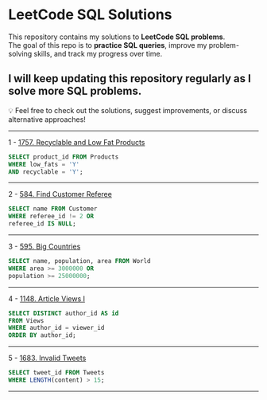 # LeetCode SQL Solutions

This repository contains my solutions to **LeetCode SQL problems**.  
The goal of this repo is to **practice SQL queries**, improve my problem-solving skills, and track my progress over time.

I will keep updating this repository regularly as I solve more SQL problems.
---

💡 Feel free to check out the solutions, suggest improvements, or discuss alternative approaches!

---
1 - [1757. Recyclable and Low Fat Products](https://leetcode.com/problems/recyclable-and-low-fat-products/description/?envType=study-plan-v2&envId=top-sql-50)
```SQL
SELECT product_id FROM Products 
WHERE low_fats = 'Y' 
AND recyclable = 'Y';
```
---

2 - [584. Find Customer Referee](https://leetcode.com/problems/find-customer-referee/description/?envType=study-plan-v2&envId=top-sql-50)
```SQL
SELECT name FROM Customer
WHERE referee_id != 2 OR 
referee_id IS NULL;
```
---

3 - [595. Big Countries](https://leetcode.com/problems/big-countries/description/?envType=study-plan-v2&envId=top-sql-50)
```SQL
SELECT name, population, area FROM World
WHERE area >= 3000000 OR
population >= 25000000;
```
---

4 - [1148. Article Views I](https://leetcode.com/problems/article-views-i/description/?envType=study-plan-v2&envId=top-sql-50)
```SQL
SELECT DISTINCT author_id AS id 
FROM Views
WHERE author_id = viewer_id
ORDER BY author_id;
```

---

5 - [1683. Invalid Tweets](https://leetcode.com/problems/invalid-tweets/description/?envType=study-plan-v2&envId=top-sql-50)
```SQL
SELECT tweet_id FROM Tweets 
WHERE LENGTH(content) > 15;
```

---
